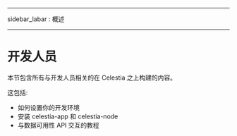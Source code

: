 - - -
sidebar_labar : 概述
- - -

# 开发人员

本节包含所有与开发人员相关的在 Celestia 之上构建的内容。

这包括:

* 如何设置你的开发环境
* 安装 celestia-app 和 celestia-node
* 与数据可用性 API 交互的教程
